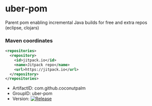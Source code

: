 # uber-pom
Parent pom enabling incremental Java builds for free and extra repos (eclipse, clojars)

### Maven coordinates

````xml
<repositories>
  <repository>
    <id>jitpack.io</id>
	<name>Jitpack repo</name>
	<url>https://jitpack.io</url>
  </repository>
</repositories>
````

* ArtifactID: com.github.coconutpalm
* GroupID: uber-pom
* Version: [![Release](http://jitpack.io/v/com.github.coconutpalm/uber-pom.svg)](https://jitpack.io/#coconutpalm/uber-pom)

